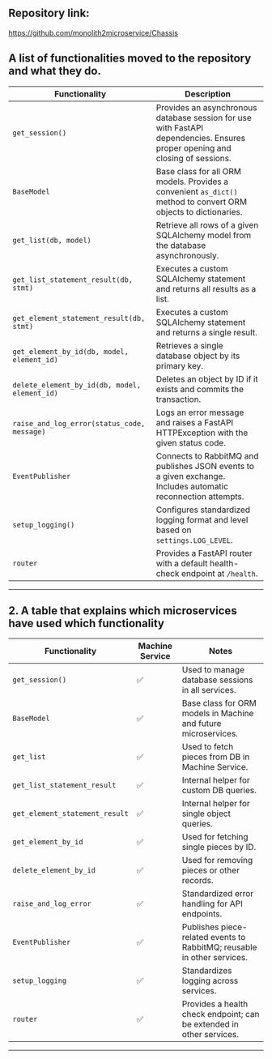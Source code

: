 ## Repository link: 
https://github.com/monolith2microservice/Chassis

## A list of functionalities moved to the repository and what they do.

| Functionality | Description |
|---------------|-------------|
| `get_session()` | Provides an asynchronous database session for use with FastAPI dependencies. Ensures proper opening and closing of sessions. |
| `BaseModel` | Base class for all ORM models. Provides a convenient `as_dict()` method to convert ORM objects to dictionaries. |
| `get_list(db, model)` | Retrieve all rows of a given SQLAlchemy model from the database asynchronously. |
| `get_list_statement_result(db, stmt)` | Executes a custom SQLAlchemy statement and returns all results as a list. |
| `get_element_statement_result(db, stmt)` | Executes a custom SQLAlchemy statement and returns a single result. |
| `get_element_by_id(db, model, element_id)` | Retrieves a single database object by its primary key. |
| `delete_element_by_id(db, model, element_id)` | Deletes an object by ID if it exists and commits the transaction. |
| `raise_and_log_error(status_code, message)` | Logs an error message and raises a FastAPI HTTPException with the given status code. |
| `EventPublisher` | Connects to RabbitMQ and publishes JSON events to a given exchange. Includes automatic reconnection attempts. |
| `setup_logging()` | Configures standardized logging format and level based on `settings.LOG_LEVEL`. |
| `router` | Provides a FastAPI router with a default health-check endpoint at `/health`. |

---

## 2. A table that explains which microservices have used which functionality

| Functionality | Machine Service | Notes |
|---------------|----------------|-------|
| `get_session()` | ✅ | Used to manage database sessions in all services. |
| `BaseModel` | ✅ | Base class for ORM models in Machine and future microservices. |
| `get_list` | ✅ | Used to fetch pieces from DB in Machine Service. |
| `get_list_statement_result` | ✅ | Internal helper for custom DB queries. |
| `get_element_statement_result` | ✅ | Internal helper for single object queries. |
| `get_element_by_id` | ✅ | Used for fetching single pieces by ID. |
| `delete_element_by_id` | ✅ | Used for removing pieces or other records. |
| `raise_and_log_error` | ✅ | Standardized error handling for API endpoints. |
| `EventPublisher` | ✅ | Publishes piece-related events to RabbitMQ; reusable in other services. |
| `setup_logging` | ✅ | Standardizes logging across services. |
| `router` | ✅ | Provides a health check endpoint; can be extended in other services. |

---




